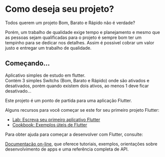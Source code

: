 # Como deseja seu projeto?

Todos querem um projeto Bom, Barato e Rápido não é verdade?

<p>
Porém, um trabalho de qualidade exige tempo e planejamento e mesmo que as pessoas sejam qualificadas para o projeto é sempre bom ter um tempinho para se dedicar nos detalhes. Assim é possivel cobrar um valor justo e entregar um trabalho de qualidade.
</p>

## Começando...

Aplicativo simples de estudo em flutter.<br>
Contém 3 simples Switchs (Bom, Barato e Rápido) onde são ativados e desativados, porém quando existem dois ativos, ao menos 1 deve ficar desativado...

Este projeto é um ponto de partida para uma aplicação Flutter.

Alguns recursos para você começar se este for seu primeiro projeto Flutter:

- [Lab: Escreva seu primeiro aplicativo Flutter](https://docs.flutter.dev/get-started/codelab)
- [Cookbook: Exemplos úteis de Flutter](https://docs.flutter.dev/cookbook)

Para obter ajuda para começar a desenvolver com Flutter, consulte:

[Documentação on-line](https://docs.flutter.dev/), que oferece tutoriais,
exemplos, orientações sobre desenvolvimento de apps e uma referência completa de API.
